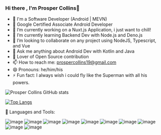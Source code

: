 ### Hi there , I'm Prosper Collins👋

- 👀 I'm a Software Developer (Android | MEVN)
- 👀 Google Certified Associate Android Developer
- 🔭 I’m currently working on a Nuxt.js Application, i just want to chill!
- 🌱 I’m currently learning Backend Dev with Node.js and Deno.js
- 👯 I’m looking to collaborate on any project using NodeJS, Typescript, and Vue
- 💬 Ask me anything about Android Dev with Kotlin and Java
- 👀 Lover of Open Source contribution
- 📫 How to reach me: prospercollins19@gmail.com
- 😄 Pronouns: he/him/his
- ⚡ Fun fact: I always wish i could fly like the Superman with all his powers.

![Prosper Collins GitHub stats](https://github-readme-stats.vercel.app/api?username=papilocollanso&show_icons=true&theme=radical)

[![Top Langs](https://github-readme-stats.vercel.app/api/top-langs/?username=papilocollanso)](https://github.com/papilocollanso/github-readme-stats)

🧰 Languages and Tools:

![image](https://user-images.githubusercontent.com/55124189/148704312-afac383c-3d8e-43ed-8fcb-ceb4f4f381a2.png)
![image](https://user-images.githubusercontent.com/55124189/148704373-714b624b-82cb-4287-984a-aaaad13a0c84.png)
![image](https://user-images.githubusercontent.com/55124189/148704421-9e425083-995a-48ad-ba80-d092924b62ee.png)
![image](https://user-images.githubusercontent.com/55124189/148704426-fe2ccd39-758b-47a4-bc2c-e796c527e3b3.png)
![image](https://user-images.githubusercontent.com/55124189/148704430-42f734ce-fb40-42ea-8a2a-de609267e7d7.png)
![image](https://user-images.githubusercontent.com/55124189/148704435-4bacddac-841e-40be-821f-1ba04555c5f4.png)
![image](https://user-images.githubusercontent.com/55124189/148704441-25728407-80be-4dec-843f-6052dd346647.png)
![image](https://user-images.githubusercontent.com/55124189/148704447-d24fadcc-550f-4b3c-804b-488ea5502e34.png)
![image](https://user-images.githubusercontent.com/55124189/148704451-4b253809-8841-4925-a97a-9d7bea044e5f.png)
![image](https://user-images.githubusercontent.com/55124189/148704458-a3cd5aa1-5612-458a-8094-fe401f8c0cfa.png)
